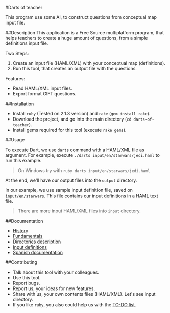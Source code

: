 #Darts of teacher

This program use some AI, to construct questions from conceptual map input file.

##Description
This application is a Free Source multiplatform program, that helps teachers
to create a huge amount of questions, from a simple definitions input file.

Two Steps:

1. Create an input file (HAML/XML) with your conceptual map (definitions).
1. Run this tool, that creates an output file with the questions.

Features:
* Read HAML/XML input files.
* Export format GIFT questions.

##Installation

* Install `ruby` (Tested on 2.1.3 version) and `rake` (`gem install rake`).
* Download the project, and go into the main directory (`cd darts-of-teacher`).
* Install gems required for this tool (execute `rake gems`).

##Usage

To execute Dart, we use `darts` command with a HAML/XML file as argument.
For example, execute `./darts input/en/starwars/jedi.haml` to run this example.

> On Windows try with `ruby darts input/en/starwars/jedi.haml`

At the end, we'll have our output files into the `output` directory.

In our example, we use sample input definition file, saved on `input/en/starwars`.
This file contains our input definitions in a HAML text file.

> There are more input HAML/XML files into `input` directory.

##Documentation

* [History](./docs/en/history.md)
* [Fundamentals](./doc/en/fundamentals.md)
* [Directories description](./docs/en/dirtree.md)
* [Input definitions](./docs/en/inputs.md)
* [Spanish documentation](./docs/es/README.md)

##Contributing

* Talk about this tool with your colleagues.
* Use this tool.
* Report bugs.
* Report us, your ideas for new features.
* Share with us, your own contents files (HAML/XML). Let's see input directory.
* If you like `ruby`, you also could help us with the [TO-DO list](./docs/TODO.md).
